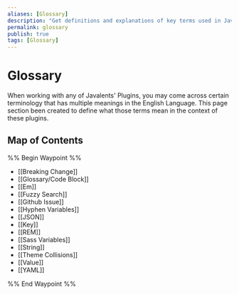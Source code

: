 ```yaml
---
aliases: [Glossary]
description: "Get definitions and explanations of key terms used in Javalent's plugins for Obsidian. This glossary helps clarify any confusion around technical language or jargon that may arise while working with the plugins."
permalink: glossary
publish: true
tags: [Glossary]
---
```


# Glossary

When working with any of Javalents' Plugins, you may come across certain terminology that has multiple meanings in the English Language. This page section been created to define what those terms mean in the context of these plugins.

## Map of Contents

%% Begin Waypoint %%
- [[Breaking Change]]
- [[Glossary/Code Block]]
- [[Em]]
- [[Fuzzy Search]]
- [[Github Issue]]
- [[Hyphen Variables]]
- [[JSON]]
- [[Key]]
- [[REM]]
- [[Sass Variables]]
- [[String]]
- [[Theme Collisions]]
- [[Value]]
- [[YAML]]

%% End Waypoint %%